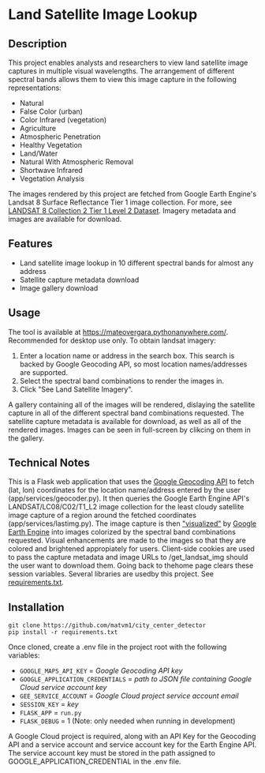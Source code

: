 # Land Satellite Image Lookup

## Description
This project enables analysts and researchers to view land satellite image captures in multiple visual wavelengths.
The arrangement of different spectral bands allows them to view this image capture in the following representations:
- Natural  
- False Color (urban)  
- Color Infrared (vegetation)  
- Agriculture  
- Atmospheric Penetration  
- Healthy Vegetation  
- Land/Water  
- Natural With Atmospheric Removal  
- Shortwave Infrared  
- Vegetation Analysis  

The images rendered by this project are fetched from Google Earth Engine's Landsat 8 Surface Reflectance Tier 1 image collection.
For more, see [LANDSAT 8 Collection 2 Tier 1 Level 2 Dataset](https://developers.google.com/earth-engine/datasets/catalog/LANDSAT_LC08_C02_T1_L2).
Imagery metadata and images are available for download.

## Features
- Land satellite image lookup in 10 different spectral bands for almost any address
- Satellite capture metadata download
- Image gallery download

## Usage
The tool is available at https://mateovergara.pythonanywhere.com/. Recommended for desktop use only.
To obtain landsat imagery:
1. Enter a location name or address in the search box. This search is backed by Google Geocoding API, so most location names/addresses are supported.
2. Select the spectral band combinations to render the images in.
3. Click "See Land Satellite Imagery".

A gallery containing all of the images will be rendered, dislaying the satellite capture in all of the different spectral band combinations requested.
The satellite capture metadata is available for download, as well as all of the rendered images.
Images can be seen in full-screen by clikcing on them in the gallery.

## Technical Notes
This is a Flask web application that uses the [Google Geocoding API](https://github.com/googlemaps/google-maps-services-python) to fetch (lat, lon) coordinates for the location name/address entered by the user (app/services/geocoder.py).
It then queries the Google Earth Engine API's LANDSAT/LC08/C02/T1_L2 image collection for the least cloudy satellite image capture of a region around the fetched coordinates (app/services/lastimg.py). The image capture is then ["visualized"](https://developers.google.com/earth-engine/apidocs/ee-image-visualize) by [Google Earth Engine](https://developers.google.com/earth-engine/guides/quickstart_python) into images colorized by the spectral band combinations requested. Visual enhancements are made to the images so that they are colored and brightened appropiately for users.
Client-side cookies are used to pass the capture metadata and image URLs to /get_landsat_img should the user want to download them. Going back to thehome page clears these session variables.
Several libraries are usedby this project. See [requirements.txt](requirements.txt).

## Installation

    git clone https://github.com/matvm1/city_center_detector
    pip install -r requirements.txt

Once cloned, create a .env file in the project root with the following variables:
- `GOOGLE_MAPS_API_KEY` = *Google Geocoding API key*
- `GOOGLE_APPLICATION_CREDENTIALS` = *path to JSON file containing Google Cloud service account key*
- `GEE_SERVICE_ACCOUNT` = *Google Cloud project service account email*
- `SESSION_KEY` = *key*
- `FLASK_APP` = `run.py`
- `FLASK_DEBUG` = 1 (Note: only needed when running in development)

A Google Cloud project is required, along with an API Key for the Geocoding API and a service account and service account key for the Earth Engine API. The service account key must be stored in the path assigned to GOOGLE_APPLICATION_CREDENTIAL in the .env file.
